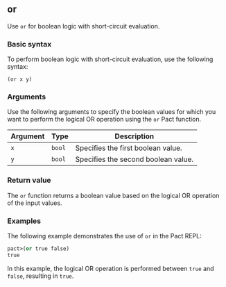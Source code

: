 ## or

Use `or` for boolean logic with short-circuit evaluation.

### Basic syntax

To perform boolean logic with short-circuit evaluation, use the following syntax:

`(or x y)`

### Arguments

Use the following arguments to specify the boolean values for which you want to perform the logical OR operation using the `or` Pact function.

| Argument | Type | Description |
| --- | --- | --- |
| `x` | `bool` | Specifies the first boolean value. |
| `y` | `bool` | Specifies the second boolean value. |

### Return value

The `or` function returns a boolean value based on the logical OR operation of the input values.

### Examples

The following example demonstrates the use of `or` in the Pact REPL:

```lisp
pact>(or true false)
true
```

In this example, the logical OR operation is performed between `true` and `false`, resulting in `true`.

